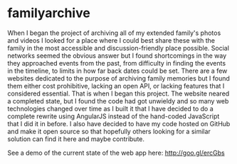 familyarchive
=============

When I began the project of archiving all of my extended family's photos and videos I looked for a place where I could best share these with the family in the most accessible and discussion-friendly place possible.
Social networks seemed the obvious answer but I found shortcomings in the way they approached events from the past, from difficulty in finding the events in the timeline, to limits in how far back dates could be set.
There are a few websites dedicated to the purpose of archiving family memories but I found them either cost prohibitive, lacking an open API, or lacking features that I considered essential.
That is when I began this project. The website neared a completed state, but I found the code had got unwieldy and so many web technologies changed over time as I built it that I have decided to do a complete rewrite using AngularJS instead of the hand-coded JavaScript that I did it in before. I also have decided to have my code hosted on GitHub and make it open source so that hopefully others looking for a similar solution can find it here and maybe contribute.

See a demo of the current state of the web app here: http://goo.gl/ercGbs
